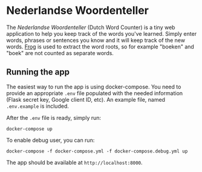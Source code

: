 # Nederlandse Woordenteller

The _Nederlandse Woordenteller_ (Dutch Word Counter) is a tiny web
application to help you keep track of the words you've learned. Simply
enter words, phrases or sentences you know and it will keep track of
the new words. [Frog][1] is used to extract the word roots, so for
example "boeken" and "boek" are not counted as separate words.

## Running the app

The easiest way to run the app is using docker-compose. You need to
provide an appropriate `.env` file populated with the needed
information (Flask secret key, Google client ID, etc). An example
file, named `.env.example` is included.

After the `.env` file is ready, simply run:

    docker-compose up

To enable debug user, you can run:

    docker-compose -f docker-compose.yml -f docker-compose.debug.yml up

The app should be available at `http://localhost:8000`.

[1]: https://languagemachines.github.io/frog/
